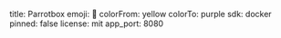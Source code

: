 title: Parrotbox
emoji: 🏃
colorFrom: yellow
colorTo: purple
sdk: docker
pinned: false
license: mit
app_port: 8080